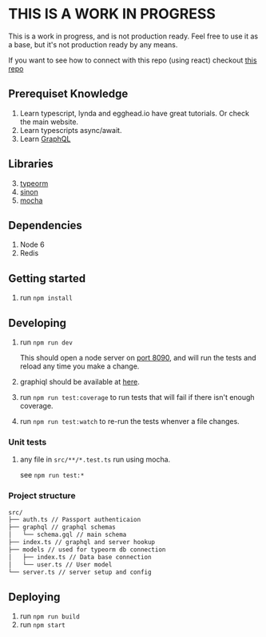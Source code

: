 # THIS IS A WORK IN PROGRESS
This is a work in progress, and is not production ready. Feel free to use it as a base, but it's not production ready by any means.

If you want to see how to connect with this repo (using react) checkout [this repo](https://github.com/ericwooley/gtpb-react-test-and-demo)

## Prerequiset Knowledge
1. Learn typescript, lynda and egghead.io have great tutorials. Or check the main website.
2. Learn typescripts async/await.
3. Learn [GraphQL](http://graphql.org/graphql-js/)

## Libraries
3. [typeorm](https://typeorm.github.io/)
4. [sinon](http://sinonjs.org/docs/)
5. [mocha](https://mochajs.org/)

## Dependencies

1. Node 6
2. Redis

## Getting started

1. run `npm install`

## Developing

1. run `npm run dev`

	This should open a node server on [port 8090](http://localhost:8090),
	and will run the tests and reload any time you make a change.

2. graphiql should be available at [here](http://localhost:8090/graphiql).

3. run `npm run test:coverage` to run tests that will fail if there isn't enough coverage.

4. run `npm run test:watch` to re-run the tests whenver a file changes.

### Unit tests
1. any file in `src/**/*.test.ts` run using mocha.

	see `npm run test:*`

### Project structure
```bash
src/
├── auth.ts // Passport authenticaion
├── graphql // graphql schemas
│   └── schema.gql // main schema
├── index.ts // graphql and server hookup
├── models // used for typeorm db connection
│   ├── index.ts // Data base connection
│   └── user.ts // User model
└── server.ts // server setup and config
```
## Deploying

1. run `npm run build`
2. run `npm start`
